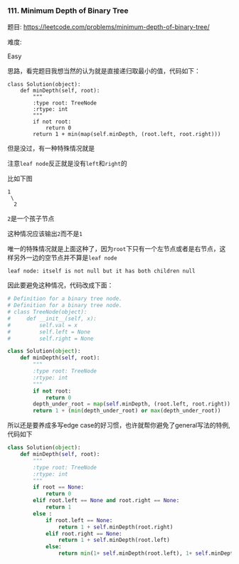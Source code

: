### 111. Minimum Depth of Binary Tree

题目:
<https://leetcode.com/problems/minimum-depth-of-binary-tree/>


难度:

Easy 


思路，看完题目我想当然的认为就是直接递归取最小的值，代码如下：
```
class Solution(object):
    def minDepth(self, root):
        """
        :type root: TreeNode
        :rtype: int
        """
        if not root:
            return 0
        return 1 + min(map(self.minDepth, (root.left, root.right)))
```


但是没过，有一种特殊情况就是

注意```leaf node```反正就是没有```left```和```right```的

比如下图


```
1
 \
  2
```

```2```是一个孩子节点

这种情况应该输出```2```而不是```1```



唯一的特殊情况就是上面这种了，因为```root```下只有一个左节点或者是右节点，这样另外一边的空节点并不算是```leaf node```

```leaf node: itself is not null but it has both children null```

因此要避免这种情况，代码改成下面：


```python
# Definition for a binary tree node.
# Definition for a binary tree node.
# class TreeNode(object):
#     def __init__(self, x):
#         self.val = x
#         self.left = None
#         self.right = None

class Solution(object):
    def minDepth(self, root):
        """
        :type root: TreeNode
        :rtype: int
        """
        if not root:
            return 0
        depth_under_root = map(self.minDepth, (root.left, root.right))
        return 1 + (min(depth_under_root) or max(depth_under_root))
```


所以还是要养成多写edge case的好习惯，也许就帮你避免了general写法的特例,代码如下
```python
class Solution(object):
    def minDepth(self, root):
        """
        :type root: TreeNode
        :rtype: int
        """
        if root == None:
            return 0
        elif root.left == None and root.right == None:
            return 1
        else :
            if root.left == None:
                return 1 + self.minDepth(root.right)
            elif root.right == None:
                return 1 + self.minDepth(root.left)
            else:
                return min(1+ self.minDepth(root.left), 1+ self.minDepth(root.right))
        
```
